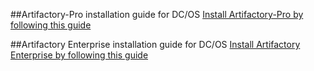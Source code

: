 ##Artifactory-Pro installation guide for DC/OS
[Install Artifactory-Pro by following this guide](Artifactory-Pro.md)



##Artifactory Enterprise installation guide for DC/OS
[Install Artifactory Enterprise by following this guide](Artifactory-Ha.md)
